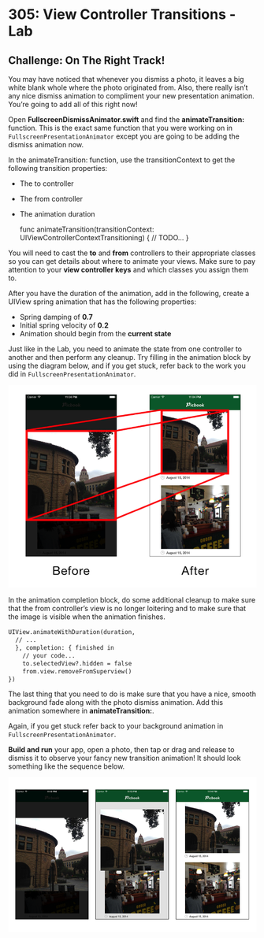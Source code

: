 # 305: View Controller Transitions - Lab

## Challenge: On The Right Track!

You may have noticed that whenever you dismiss a photo, it leaves a big white blank whole where the photo originated from. Also, there really isn’t any nice dismiss animation to compliment your new presentation animation. You’re going to add all of this right now!

Open **FullscreenDismissAnimator.swift** and find the **animateTransition:** function. This is the exact same function that you were working on in `FullscreenPresentationAnimator` except you are going to be adding the dismiss animation now.

In the animateTransition: function, use the transitionContext to get the following transition properties:

- The to controller
- The from controller
- The animation duration

    func animateTransition(transitionContext: UIViewControllerContextTransitioning) {
      // TODO...
    }

You will need to cast the **to** and **from** controllers to their appropriate classes so you can get details about where to animate your views. Make sure to pay attention to your **view controller keys** and which classes you assign them to.

After you have the duration of the animation, add in the following, create a UIView spring animation that has the following properties:

- Spring damping of **0.7**
- Initial spring velocity of **0.2**
- Animation should begin from the **current state**

Just like in the Lab, you need to animate the state from one controller to another and then perform any cleanup. Try filling in the animation block by using the diagram below, and if you get stuck, refer back to the work you did in `FullscreenPresentationAnimator`. 

![](images/transition.png)
 
In the animation completion block, do some additional cleanup to make sure that the from controller’s view is no longer loitering and to make sure that the image is visible when the animation finishes.

    UIView.animateWithDuration(duration,
      // ...
      }, completion: { finished in
        // your code...
        to.selectedView?.hidden = false
        from.view.removeFromSuperview()
    })

The last thing that you need to do is make sure that you have a nice, smooth background fade along with the photo dismiss animation. Add this animation somewhere in **animateTransition:**. 

Again, if you get stuck refer back to your background animation in `FullscreenPresentationAnimator`.

**Build and run** your app, open a photo, then tap or drag and release to dismiss it to observe your fancy new transition animation! It should look something like the sequence below.

![](images/steps.png)